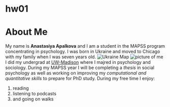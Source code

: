 # hw01


# About Me
My name is **Anastasiya Apalkova** and I am a student in the MAPSS program concentrating in psychology. 
I was born in Ukraine and moved to Chicago with my family when I was seven years old. 
![Ukraine Map](https://www.nationsonline.org/map_small/ukraine_small_map.jpg) ![picture of me](C:/Users/aapal/Desktop/pic4.jpg)
I did my undergrad at [UW-Madison](https://www.wisc.edu/) where I majred in psychology and sociology. 
During my MAPSS year I will be completing a _thesis_ in social psychology as well as working on improving my 
_computational and quantitative skills_ to prepare for PhD study. 
During my free time I enjoy: 
1. reading 
2. listening to podcasts 
3. and going on walks